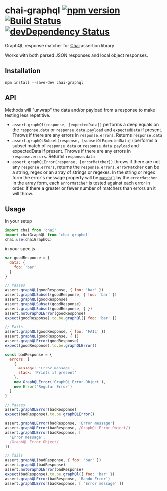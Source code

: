 chai-graphql [![npm version](https://badge.fury.io/js/chai-graphql.svg)](https://badge.fury.io/js/chai-graphql) [![Build Status](https://travis-ci.org/bustle/chai-graphql.svg?branch=master)](https://travis-ci.org/bustle/chai-graphql) [![devDependency Status](https://david-dm.org/bustle/chai-graphql/dev-status.svg)](https://david-dm.org/bustle/chai-graphql#info=devDependencies)
===========

GraphQL response matcher for [Chai](http://chaijs.com/) assertion library

Works with both parsed JSON responses and local object responses.

## Installation
```
npm install --save-dev chai-graphql
```

## API

Methods will "unwrap" the data and/or payload from a response to make testing less repetitive.

- `assert.graphQl(response, [expectedData])` performs a deep equals on the `response.data` or `response.data.payload` and `expectedData` if present. Throws if there are any errors in `response.errors`. Returns `response.data`
- `assert.graphQLSubset(response, [subsetOfExpectedData])` performs a subset match of `response.data` or `response.data.payload` and expectedData if present. Throws if there are any errors in `response.errors`. Returns `response.data`
- `assert.graphQLError(response, [errorMatcher])` throws if there are not any `response.errors`, returns the `response.errors`. `errorMatcher` can be a string, regex or an array of strings or regexes. In the string or regex form the error's message property will be [`match()`](https://developer.mozilla.org/en-US/docs/Web/JavaScript/Reference/Global_Objects/String/match) by the `errorMatcher`. In the array form, each `errorMatcher` is tested against each error in order. If there a greater or fewer number of matchers than errors an it will throw.

## Usage
In your setup
```js
import chai from 'chai'
import chaiGraphQL from 'chai-graphql'
chai.use(chaiGraphQL)
```

in your spec.js
```js
var goodResponse = {
  data: {
    foo: 'bar'
  }
}

// Passes
assert.graphQL(goodResponse, { foo: 'bar' })
assert.graphQLSubset(goodResponse, { foo: 'bar' })
assert.graphQL(goodResponse)
assert.graphQLSubset(goodResponse)
assert.graphQLSubset(goodResponse, { })
assert.notGraphQLError(goodResponse)
expect(goodResponse).to.be.graphQl({ foo: 'bar' })

// Fails
assert.graphQL(goodResponse, { foo: 'FAIL' })
assert.graphQL(goodResponse, { })
assert.graphQLError(goodResponse)
expect(goodResponse).to.be.graphQLError()

const badResponse = {
  errors: [
    {
      message: 'Error message',
      stack: 'Prints if present'
    },
    new GraphQLError('GraphQL Error Object'),
    new Error('Regular Error')
  ]
}

// Passes
assert.graphQLError(badResponse)
expect(badResponse).to.be.graphQLError()

assert.graphQLError(badResponse, 'Error message')
assert.graphQLError(badResponse, /GraphQL Error Object/)
assert.graphQLError(badResponse, [
  'Error message',
  /GraphQL Error Object/
])

// fails
assert.graphQL(badResponse, { foo: 'bar' })
assert.graphQL(badResponse)
assert.notGraphQLError(badResponse)
expect(badResponse).to.be.graphQl({ foo: 'bar' })
assert.graphQLError(badResponse, 'Rando Error')
assert.graphQLError(badResponse, [ 'Error message' ])
```
